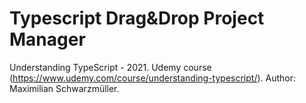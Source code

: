 # Typescript Drag&Drop Project Manager
Understanding TypeScript - 2021. Udemy course (https://www.udemy.com/course/understanding-typescript/). 
Author: Maximilian Schwarzmüller.
